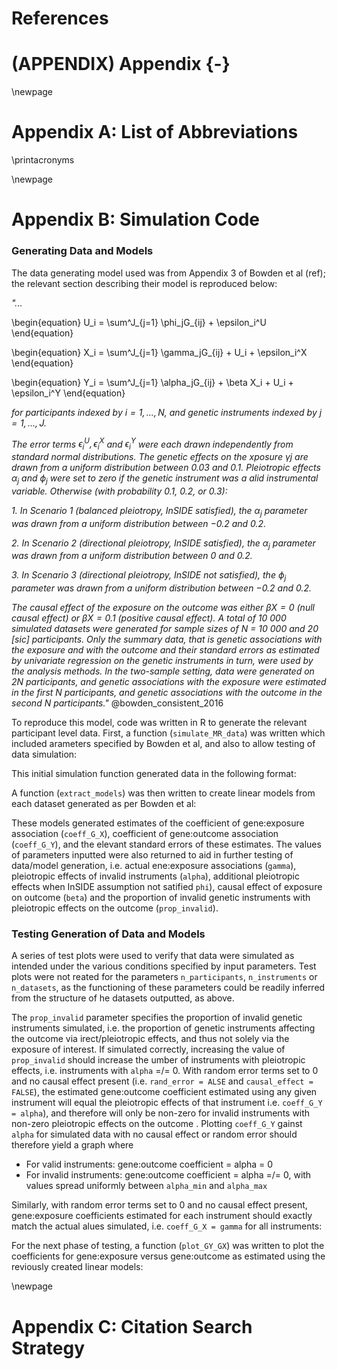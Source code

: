 # References

<div id="refs"></div>

<!-- export Zotero as Western encoding -->

# (APPENDIX) Appendix {-} 

\newpage
 
# Appendix A: List of Abbreviations
 
\printacronyms
 
\newpage
 
# Appendix B: Simulation Code


 
### Generating Data and Models

 The data generating model used was from Appendix 3 of Bowden et al (ref); the relevant section describing their model is reproduced below:

 _"..._

 \begin{equation}
 U_i = \sum^J_{j=1} \phi_jG_{ij} + \epsilon_i^U
 \end{equation}


 \begin{equation}
 X_i = \sum^J_{j=1} \gamma_jG_{ij} + U_i + \epsilon_i^X
 \end{equation}

 \begin{equation}
 Y_i = \sum^J_{j=1} \alpha_jG_{ij} + \beta X_i + U_i + \epsilon_i^Y
 \end{equation}

 _for participants indexed by $i = 1, . . . , N$, and genetic instruments indexed by $j = 1, . . . , J$._

 _The error terms $\epsilon_i^U , \epsilon_i^X$ and $\epsilon_i^Y$ were each drawn independently from standard normal distributions. The genetic effects on the xposure γj are drawn from a uniform distribution between 0.03 and 0.1. Pleiotropic effects $\alpha_j$ and $\phi_j$ were set to zero if the genetic instrument was a alid instrumental variable. Otherwise (with probability 0.1, 0.2, or 0.3):_

 _1. In Scenario 1 (balanced pleiotropy, InSIDE satisfied), the $\alpha_j$ parameter was drawn from a uniform distribution between −0.2 and 0.2._

 _2. In Scenario 2 (directional pleiotropy, InSIDE satisfied), the $\alpha_j$ parameter was drawn from a uniform distribution between 0 and 0.2._

 _3. In Scenario 3 (directional pleiotropy, InSIDE not satisfied), the $\phi_j$ parameter was drawn from a uniform distribution between −0.2 and 0.2._


 _The causal effect of the exposure on the outcome was either $\beta X = 0$ (null causal effect) or $\beta X = 0.1$ (positive causal effect). A total of 10 000 simulated datasets were generated for sample sizes of N = 10 000 and 20 [sic] participants. Only the summary data, that is genetic associations with the exposure and with the outcome and their standard errors as estimated by univariate regression on the genetic instruments in turn, were used by the analysis methods. In the two-sample setting, data were generated on 2N participants, and genetic associations with the exposure were estimated in the first N participants, and genetic associations with the outcome in the second N participants."_ @bowden_consistent_2016

 To reproduce this model, code was written in R to generate the relevant participant level data. First, a function (`simulate_MR_data`) was written which included arameters specified by Bowden et al, and also to allow testing of data simulation:





 This initial simulation function generated data in the following format:




 A function (`extract_models`) was then written to create linear models from each dataset generated as per Bowden et al:





 These models generated estimates of the coefficient of gene:exposure association (`coeff_G_X`), coefficient of gene:outcome association (`coeff_G_Y`), and the elevant standard errors of these estimates. The values of parameters inputted were also returned to aid in further testing of data/model generation, i.e. actual ene:exposure associations (`gamma`), pleiotropic effects of invalid instruments (`alpha`), additional pleiotropic effects when InSIDE assumption not satified `phi`), causal effect of exposure on outcome (`beta`) and the proportion of invalid genetic instruments with pleiotropic effects on the outcome (`prop_invalid`).



### Testing Generation of Data and Models

 A series of test plots were used to verify that data were simulated as intended under the various conditions specified by input parameters. Test plots were not reated for the parameters `n_participants`, `n_instruments` or `n_datasets`, as the functioning of these parameters could be readily inferred from the structure of he  datasets outputted, as above.

 The `prop_invalid` parameter specifies the proportion of invalid genetic instruments simulated, i.e. the proportion of genetic instruments affecting the outcome via irect/pleiotropic effects, and thus not solely via the exposure of interest. If simulated correctly, increasing the value of `prop_invalid` should increase the umber of instruments with pleiotropic effects, i.e. instruments with `alpha` =/= 0. With random error terms set to 0 and no causal effect present (i.e. `rand_error = ALSE` and `causal_effect = FALSE`), the estimated gene:outcome coefficient estimated using any given instrument will equal the pleiotropic effects of that instrument i.e. `coeff_G_Y = alpha`), and therefore will only be non-zero for invalid instruments with non-zero pleiotropic effects on the outcome . Plotting `coeff_G_Y` gainst `alpha` for simulated data with no causal effect or random error should therefore yield a graph where

   - For valid instruments: gene:outcome coefficient = alpha = 0
   - For invalid instruments:  gene:outcome coefficient = alpha =/=  0, with values spread uniformly between `alpha_min` and `alpha_max`




 Similarly, with random error terms set to 0 and no causal effect present, gene:exposure coefficients estimated for each instrument should exactly match the actual alues simulated, i.e. `coeff_G_X = gamma` for all instruments:



 For the next phase of testing, a function (`plot_GY_GX`) was written to plot the coefficients for gene:exposure versus gene:outcome as estimated using the reviously created linear models:








































\newpage

# Appendix C: Citation Search Strategy
